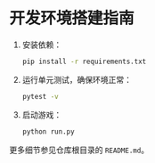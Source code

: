 # 开发环境搭建指南

1. 安装依赖：
   ```bash
   pip install -r requirements.txt
   ```
2. 运行单元测试，确保环境正常：
   ```bash
   pytest -v
   ```
3. 启动游戏：
   ```bash
   python run.py
   ```

更多细节参见仓库根目录的 `README.md`。
